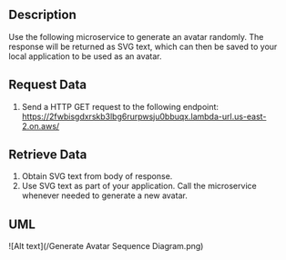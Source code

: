 ## Description
Use the following microservice to generate an avatar randomly. The response will be returned as SVG text, which can then be saved to your local application to be used as an avatar.

## Request Data
1. Send a HTTP GET request to the following endpoint: https://2fwbisgdxrskb3lbg6rurpwsju0bbuqx.lambda-url.us-east-2.on.aws/ 

## Retrieve Data
1. Obtain SVG text from body of response.
2. Use SVG text as part of your application. Call the microservice whenever needed to generate a new avatar.

## UML
![Alt text](/Generate Avatar Sequence Diagram.png)
